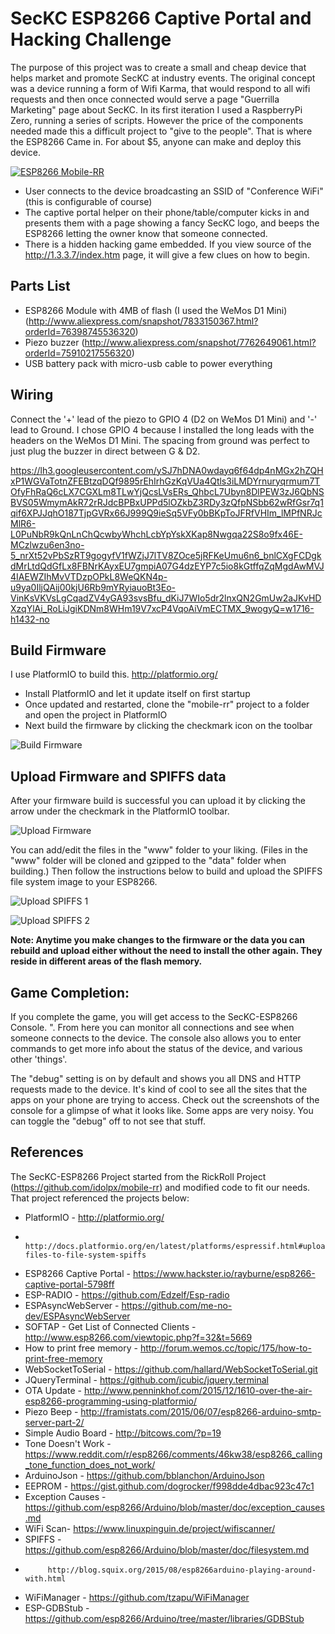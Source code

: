 # SecKC ESP8266 Captive Portal and Hacking Challenge

The purpose of this project was to create a small and cheap device that helps market and promote SecKC at industry events. The original concept was a device running a form of Wifi Karma, that would respond to all wifi requests and then once connected would serve a page "Guerrilla Marketing" page about SecKC. In its first iteration I used a RaspberryPi Zero, running a series of scripts. However the price of the components needed made this a difficult project to "give to the people".  That is where the ESP8266 Came in. For about $5, anyone can make and deploy this device.

[![ESP8266 Mobile-RR](http://i.imgur.com/MSpAXfE.jpg)](https://www.youtube.com/watch?v=ZpcRZoXQAzM)

* User connects to the device broadcasting an SSID of "Conference WiFi" (this is configurable of course)
* The captive portal helper on their phone/table/computer kicks in and presents them with a page showing a fancy SecKC logo, and beeps the ESP8266 letting the owner know that someone connected.
* There is a hidden hacking game embedded. If you view source of the http://1.3.3.7/index.htm page, it will give a few clues on how to begin.

## Parts List
* ESP8266 Module with 4MB of flash  (I used the WeMos D1 Mini) (http://www.aliexpress.com/snapshot/7833150367.html?orderId=76398745536320)
* Piezo buzzer (http://www.aliexpress.com/snapshot/7762649061.html?orderId=75910217556320)
* USB battery pack with micro-usb cable to power everything

## Wiring
Connect the '+' lead of the piezo to GPIO 4 (D2 on WeMos D1 Mini) and '-' lead to Ground.
I chose GPIO 4 because I installed the long leads with the headers on the WeMos D1 Mini. The spacing from ground was perfect to just plug the buzzer in direct between G & D2.

https://lh3.googleusercontent.com/ySJ7hDNA0wdayq6f64dp4nMGx2hZQHxP1WGVaTotnZFEBtzqDQf9895rEhIrhGzKqVUa4Qtls3iLMDYrnuryqrmum7TOfyFhRaQ6cLX7CGXLm8TLwYjQcsLVsERs_QhbcL7Ubyn8DlPEW3zJ6QbNSBVS05WmymAkR72rRJdcBPBxUPPd5lOZkbZ3RDy3zQfpNSbb62wRfGsr7q1qif6XPJJqhO187TjpGVRx66J999Q9ieSq5VFy0bBKpToJFRfVHIm_lMPfNRJcMlR6-L0PuNbR9kQnLnChQcwbyWhchLcbYpYskXKap8Nwgqa22S8o9fx46E-MCzlwzu6en3no-5_nrXt52vPbSzRT9gogyfV1fWZjJ7lTV8ZOce5jRFKeUmu6n6_bnlCXgFCDgkdMrLtdQdGfLx8FBNrKAyxEU7gmpiA07G4dzEYP7c5io8kGtffqZqMgdAwMVJ4IAEWZIhMvVTDzpOPkL8WeQKN4p-u9ya0IljQAij00kjU6Rb9mYRyiauoBt3Eo-VinKsVKVsLgCqadZV4yGA93svsBfu_dKiJ7WIo5dr2lnxQN2GmUw2aJKvHDXzqYlAi_RoLiJgiKDNm8WHm19V7xcP4VqoAiVmECTMX_9wogyQ=w1716-h1432-no

## Build Firmware
I use PlatformIO to build this.  http://platformio.org/

* Install PlatformIO and let it update itself on first startup
* Once updated and restarted, clone the "mobile-rr" project to a folder and open the project in PlatformIO
* Next build the firmware by clicking the checkmark icon on the toolbar

![Build Firmware](https://s20.postimg.org/e9mna84pp/build_firmware.png)

## Upload Firmware and SPIFFS data
After your firmware build is successful you can upload it by clicking the arrow under the checkmark in the PlatformIO toolbar.

![Upload Firmware](https://s20.postimg.org/ue4gppiot/upload_firmware.png)

You can add/edit the files in the "www" folder to your liking. (Files in the "www" folder will be cloned and gzipped to the "data" folder when building.) Then follow the instructions below to build and upload the SPIFFS file system image to your ESP8266.

![Upload SPIFFS 1](https://s20.postimg.org/p1ymo5v4t/build_spiffs.png)

![Upload SPIFFS 2](https://s20.postimg.org/vrw3l0hy5/image.png)

**Note: Anytime you make changes to the firmware or the data you can rebuild and upload either without the need to install the other again. They reside in different areas of the flash memory.**

## Game Completion:
If you complete the game, you will get access to the SecKC-ESP8266 Console. ".
From here you can monitor all connections and see when someone connects to the device.
The console also allows you to enter commands to get more info about the status of the device, and various other 'things'.

The "debug" setting is on by default and shows you all DNS and HTTP requests made to the device. It's kind of cool to see all the sites that the apps on your phone are trying to access. Check out the screenshots of the console for a glimpse of what it looks like. Some apps are very noisy. You can toggle the "debug" off to not see that stuff.

## References
The SecKC-ESP8266 Project started from the RickRoll Project (https://github.com/idolpx/mobile-rr) and modified code to fit our needs.  That project referenced the projects below:

- PlatformIO - http://platformio.org/
-              http://docs.platformio.org/en/latest/platforms/espressif.html#uploading-files-to-file-system-spiffs
- ESP8266 Captive Portal - https://www.hackster.io/rayburne/esp8266-captive-portal-5798ff
- ESP-RADIO - https://github.com/Edzelf/Esp-radio
- ESPAsyncWebServer - https://github.com/me-no-dev/ESPAsyncWebServer
- SOFTAP - Get List of Connected Clients - http://www.esp8266.com/viewtopic.php?f=32&t=5669
- How to print free memory - http://forum.wemos.cc/topic/175/how-to-print-free-memory
- WebSocketToSerial - https://github.com/hallard/WebSocketToSerial.git
- JQueryTerminal - https://github.com/jcubic/jquery.terminal
- OTA Update - http://www.penninkhof.com/2015/12/1610-over-the-air-esp8266-programming-using-platformio/
- Piezo Beep - http://framistats.com/2015/06/07/esp8266-arduino-smtp-server-part-2/
- Simple Audio Board - http://bitcows.com/?p=19
- Tone Doesn't Work - https://www.reddit.com/r/esp8266/comments/46kw38/esp8266_calling_tone_function_does_not_work/
- ArduinoJson - https://github.com/bblanchon/ArduinoJson
- EEPROM - https://gist.github.com/dogrocker/f998dde4dbac923c47c1
- Exception Causes - https://github.com/esp8266/Arduino/blob/master/doc/exception_causes.md
- WiFi Scan- https://www.linuxpinguin.de/project/wifiscanner/
- SPIFFS - https://github.com/esp8266/Arduino/blob/master/doc/filesystem.md
-          http://blog.squix.org/2015/08/esp8266arduino-playing-around-with.html
- WiFiManager - https://github.com/tzapu/WiFiManager
- ESP-GDBStub - https://github.com/esp8266/Arduino/tree/master/libraries/GDBStub
